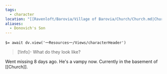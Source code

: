 ```yaml
---
tags:
  - character
location: "[[Ravenloft/Barovia/Village of Barovia/Church/Church.md|Church]]"
aliases:
  - Donovich's Son
---
```


`$= await dv.view('一Resources一/Views/characterHeader')`

> [!info]- What do they look like?
>

Went missing 8 days ago. He's a vampy now. Currently in the basement of [[Church]].
